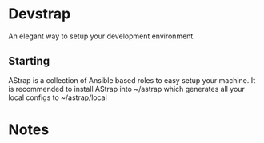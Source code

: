 Devstrap
========
An elegant way to setup your development environment.

Starting
--------
AStrap is a collection of Ansible based roles to easy setup your machine.
It is recommended to install AStrap into ~/astrap which generates all your local configs to ~/astrap/local


Notes
=====

